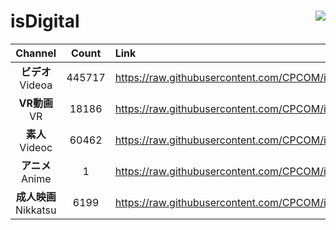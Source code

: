 # isDigital <img align="right" src="https://img.shields.io/github/last-commit/CPCOM/isDigital"/>  
  
| Channel | Count | Link |  
| :-----: | :---: | :--- |  
|**ビデオ**<br />Videoa | 445717 | https://raw.githubusercontent.com/CPCOM/isDigital/main/Videoa.txt |  
|**VR動画**<br />VR | 18186 | https://raw.githubusercontent.com/CPCOM/isDigital/main/VR.txt |  
|**素人**<br />Videoc | 60462 | https://raw.githubusercontent.com/CPCOM/isDigital/main/Videoc.txt |  
|**アニメ**<br />Anime | 1 | https://raw.githubusercontent.com/CPCOM/isDigital/main/Anime.txt |  
|**成人映画**<br />Nikkatsu | 6199 | https://raw.githubusercontent.com/CPCOM/isDigital/main/Nikkatsu.txt |  